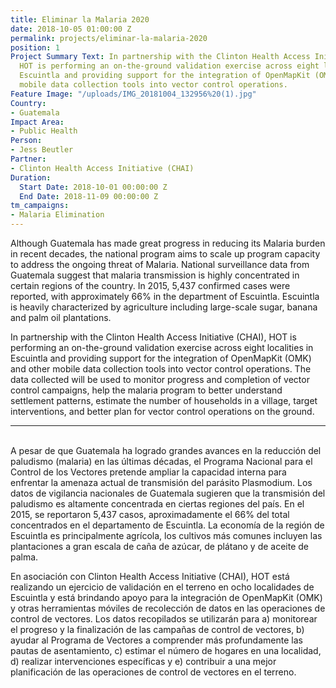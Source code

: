 ```yaml
---
title: Eliminar la Malaria 2020
date: 2018-10-05 01:00:00 Z
permalink: projects/eliminar-la-malaria-2020
position: 1
Project Summary Text: In partnership with the Clinton Health Access Initiative (CHAI),
  HOT is performing an on-the-ground validation exercise across eight localities in
  Escuintla and providing support for the integration of OpenMapKit (OMK) and other
  mobile data collection tools into vector control operations.
Feature Image: "/uploads/IMG_20181004_132956%20(1).jpg"
Country:
- Guatemala
Impact Area:
- Public Health
Person:
- Jess Beutler
Partner:
- Clinton Health Access Initiative (CHAI)
Duration:
  Start Date: 2018-10-01 00:00:00 Z
  End Date: 2018-11-09 00:00:00 Z
tm_campaigns:
- Malaria Elimination
---
```


Although Guatemala has made great progress in reducing its Malaria burden in recent decades, the national program aims to scale up program capacity to address the ongoing threat of Malaria. National surveillance data from Guatemala suggest that malaria transmission is highly concentrated in certain regions of the country. In 2015, 5,437 confirmed cases were reported, with approximately 66% in the department of Escuintla. Escuintla is heavily characterized by agriculture including large-scale sugar, banana and palm oil plantations. 

In partnership with the Clinton Health Access Initiative (CHAI), HOT is performing an on-the-ground validation exercise across eight localities in Escuintla and providing support for the integration of OpenMapKit (OMK) and other mobile data collection tools into vector control operations. The data collected will be used to monitor progress and completion of vector control campaigns, help the malaria program to better understand settlement patterns, estimate the number of households in a village, target interventions, and better plan for vector control operations on the ground.
<br>

***

<br>
A pesar de que Guatemala ha logrado grandes avances en la reducción del paludismo (malaria) en las últimas décadas, el Programa Nacional para el Control de los Vectores pretende ampliar la capacidad interna para enfrentar la amenaza actual de transmisión del parásito Plasmodium. Los datos de vigilancia nacionales de Guatemala sugieren que la transmisión del paludismo es altamente concentrada en ciertas regiones del país. En el 2015, se reportaron 5,437 casos, aproximadamente el 66% del total concentrados en el departamento de Escuintla. La economía de la región de Escuintla es principalmente agrícola, los cultivos más comunes incluyen las plantaciones a gran escala de caña de azúcar, de plátano y de aceite de palma.

En asociación con Clinton Health Access Initiative (CHAI), HOT está realizando un ejercicio de validación en el terreno en ocho localidades de Escuintla y está brindando apoyo para la integración de OpenMapKit (OMK) y otras herramientas móviles de recolección de datos en las operaciones de control de vectores. Los datos recopilados se utilizarán para a) monitorear el progreso y la finalización de las campañas de control de vectores, b) ayudar al Programa de Vectores a comprender más profundamente las pautas de asentamiento, c) estimar el número de hogares en una localidad, d) realizar intervenciones específicas y e) contribuir a una mejor planificación de las operaciones de control de vectores en el terreno.